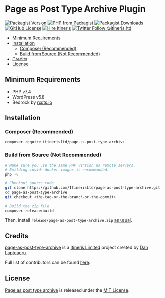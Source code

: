 # Page as Post Type Archive Plugin

[![Packagist Version](https://img.shields.io/packagist/v/itinerisltd/page-as-post-type-archive.svg?label=release&style=flat-square)](https://packagist.org/packages/itinerisltd/page-as-post-type-archive)
[![PHP from Packagist](https://img.shields.io/packagist/php-v/itinerisltd/page-as-post-type-archive.svg?style=flat-square)](https://packagist.org/packages/itinerisltd/page-as-post-type-archive)
[![Packagist Downloads](https://img.shields.io/packagist/dt/itinerisltd/page-as-post-type-archive.svg?label=packagist%20downloads&style=flat-square)](https://packagist.org/packages/itinerisltd/page-as-post-type-archive/stats)
[![GitHub License](https://img.shields.io/github/license/itinerisltd/page-as-post-type-archive.svg?style=flat-square)](https://github.com/ItinerisLtd/page-as-post-type-archive/blob/master/LICENSE)
[![Hire Itineris](https://img.shields.io/badge/Hire-Itineris-ff69b4.svg?style=flat-square)](https://www.itineris.co.uk/contact/)
[![Twitter Follow @itineris_ltd](https://img.shields.io/twitter/follow/itineris_ltd?style=flat-square&color=1da1f2)](https://twitter.com/itineris_ltd)

<!-- START doctoc generated TOC please keep comment here to allow auto update -->
<!-- DON'T EDIT THIS SECTION, INxSTEAD RE-RUN doctoc TO UPDATE -->

- [Minimum Requirements](#minimum-requirements)
- [Installation](#installation)
    - [Composer (Recommended)](#composer-recommended)
    - [Build from Source (Not Recommended)](#build-from-source-not-recommended)
- [Credits](#credits)
- [License](#license)

<!-- END doctoc generated TOC please keep comment here to allow auto update -->


## Minimum Requirements

- PHP v7.4
- WordPress v5.8
- Bedrock by [roots.io](https://roots.io/)

## Installation

### Composer (Recommended)

```bash
composer require itinerisltd/page-as-post-type-archive
```

### Build from Source (Not Recommended)

```bash
# Make sure you use the same PHP version as remote servers.
# Building inside docker images is recommanded.
php -v

# Checkout source code
git clone https://github.com/ItinerisLtd/page-as-post-type-archive.git
cd page-as-post-type-archive
git checkout <the-tag-or-the-branch-or-the-commit>

# Build the zip file
composer release:build
```

Then, install `release/page-as-post-type-archive.zip` [as usual](https://codex.wordpress.org/Managing_Plugins#Installing_Plugins).

## Credits

[page-as-post-type-archive](https://github.com/ItinerisLtd/page-as-post-type-archive) is a [Itineris Limited](https://www.itineris.co.uk/) project created by [Dan Lapteacru](https://github.com/danlapteacru).

Full list of contributors can be found [here](https://github.com/ItinerisLtd/page-as-post-type-archive/graphs/contributors).

## License

[Page as post type archive](https://github.com/ItinerisLtd/page-as-post-type-archive) is released under the [MIT License](https://opensource.org/licenses/MIT).